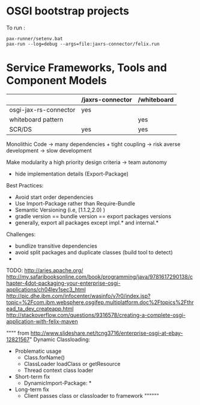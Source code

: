 OSGI bootstrap projects
==========

To run :

```
pax-runner/setenv.bat
pax-run --log=debug --args=file:jaxrs-connector/felix.run
```


Service Frameworks, Tools and Component Models
==========
|                      | /jaxrs-connector  | /whiteboard |
| -------------------- |-------------------|-------------|
| osgi-jax-rs-connector| yes               |             |
| whiteboard pattern   |                   |  yes        |
| SCR/DS               | yes               | yes         |


Monolithic Code -> many dependencies + tight coupling -> risk averse development -> slow development

Make modularity a high priority design criteria -> team autonomy
 - hide implementation details (Export-Package)

Best Practices:
 - Avoid start order dependencies
 - Use Import-Package rather than Require-Bundle
 - Semantic Versioning (i.e, [1.1.2,2.0) )
 - gradle version == bundle version == export packages versions
 - generally, export all packages except impl.* and internal.*


Challenges:
 - bundlize transitive dependencies
 - avoid split packages and duplicate classes (build tool to detect)
 -


TODO:
http://aries.apache.org/
http://my.safaribooksonline.com/book/programming/java/9781617290138/chapter-4dot-packaging-your-enterprise-osgi-applications/ch04lev1sec3_html
http://pic.dhe.ibm.com/infocenter/wasinfo/v7r0/index.jsp?topic=%2Fcom.ibm.websphere.osgifep.multiplatform.doc%2Ftopics%2Fthread_ta_dev_createapp.html
http://stackoverflow.com/questions/9316578/creating-a-complete-osgi-application-with-felix-maven


"""" from http://www.slideshare.net/tcng3716/enterprise-osgi-at-ebay-12821567"
Dynamic Classloading:
- Problematic usage
   - Class.forName()
   - ClassLoader loadClass or getResource
   - Thread context class loader
- Short-term fix
   - DynamicImport-Package: *
- Long-term fix
   - Client passes class or classloader to framework
""""""
